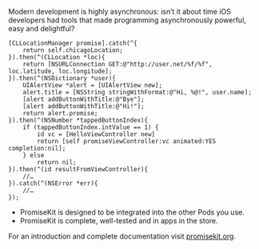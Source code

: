 Modern development is highly asynchronous: isn’t it about time iOS developers had tools that made programming asynchronously powerful, easy and delightful?

```objc
[CLLocationManager promise].catch(^{
    return self.chicagoLocation;
}).then(^(CLLocation *loc){
    return [NSURLConnection GET:@"http://user.net/%f/%f", loc.latitude, loc.longitude];
}).then(^(NSDictionary *user){
    UIAlertView *alert = [UIAlertView new];
    alert.title = [NSString stringWithFormat:@"Hi, %@!", user.name];
    [alert addButtonWithTitle:@"Bye"];
    [alert addButtonWithTitle:@"Hi!"];
    return alert.promise;
}).then(^(NSNumber *tappedButtonIndex){
    if (tappedButtonIndex.intValue == 1) {
        id vc = [HelloViewController new]
        return [self promiseViewController:vc animated:YES completion:nil];
    } else
        return nil;
}).then(^(id resultFromViewController){
    //…
}).catch(^(NSError *err){
    //…
});
```

* PromiseKit is designed to be integrated into the other Pods you use.
* PromiseKit is complete, well-tested and in apps in the store.

For an introduction and complete documentation visit [promisekit.org](http://promisekit.org).
